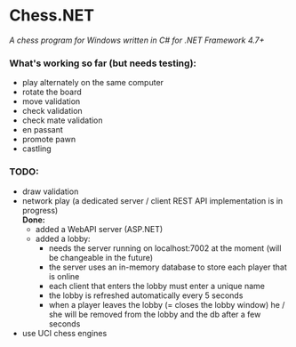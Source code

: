 # Chess.NET
*A chess program for Windows written in C# for .NET Framework 4.7+*

### What's working so far (but needs testing):
- play alternately on the same computer
- rotate the board
- move validation
- check validation
- check mate validation
- en passant
- promote pawn
- castling

### TODO:
- draw validation
- network play (a dedicated server / client REST API implementation is in progress)<br/>
    **Done:**
    - added a WebAPI server (ASP.NET)
    - added a lobby:
        - needs the server running on localhost:7002 at the moment (will be changeable in the future)
        - the server uses an in-memory database to store each player that is online
        - each client that enters the lobby must enter a unique name
        - the lobby is refreshed automatically every 5 seconds
        - when a player leaves the lobby (= closes the lobby window) he / she will be removed from the lobby and the db after a few seconds
- use UCI chess engines
